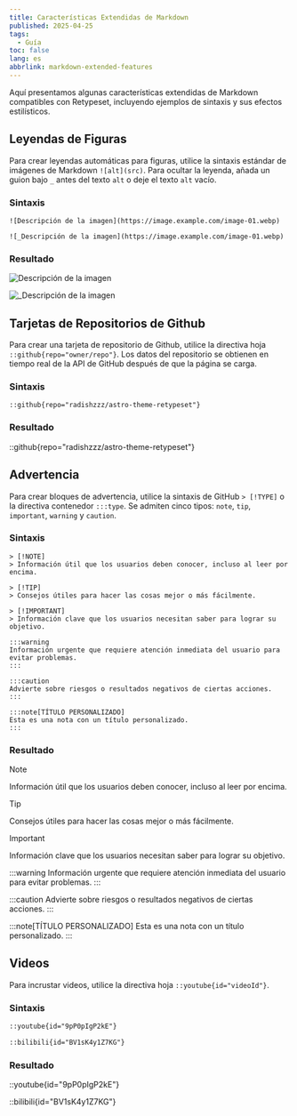 ```yaml
---
title: Características Extendidas de Markdown
published: 2025-04-25
tags:
  - Guía
toc: false
lang: es
abbrlink: markdown-extended-features
---
```


Aquí presentamos algunas características extendidas de Markdown compatibles con Retypeset, incluyendo ejemplos de sintaxis y sus efectos estilísticos.

## Leyendas de Figuras

Para crear leyendas automáticas para figuras, utilice la sintaxis estándar de imágenes de Markdown `![alt](src)`. Para ocultar la leyenda, añada un guion bajo `_` antes del texto `alt` o deje el texto `alt` vacío.

### Sintaxis

```
![Descripción de la imagen](https://image.example.com/image-01.webp)

![_Descripción de la imagen](https://image.example.com/image-01.webp)
```

### Resultado

![Descripción de la imagen](https://image.radishzz.cc/image/gallery/06.webp)

![_Descripción de la imagen](https://image.radishzz.cc/image/gallery/06.webp)

## Tarjetas de Repositorios de Github

Para crear una tarjeta de repositorio de Github, utilice la directiva hoja `::github{repo="owner/repo"}`. Los datos del repositorio se obtienen en tiempo real de la API de GitHub después de que la página se carga.

### Sintaxis

```
::github{repo="radishzzz/astro-theme-retypeset"}
```

### Resultado

::github{repo="radishzzz/astro-theme-retypeset"}

## Advertencia

Para crear bloques de advertencia, utilice la sintaxis de GitHub `> [!TYPE]` o la directiva contenedor `:::type`. Se admiten cinco tipos: `note`, `tip`, `important`, `warning` y `caution`.

### Sintaxis

```
> [!NOTE]
> Información útil que los usuarios deben conocer, incluso al leer por encima.

> [!TIP]
> Consejos útiles para hacer las cosas mejor o más fácilmente.

> [!IMPORTANT]
> Información clave que los usuarios necesitan saber para lograr su objetivo.

:::warning
Información urgente que requiere atención inmediata del usuario para evitar problemas.
:::

:::caution
Advierte sobre riesgos o resultados negativos de ciertas acciones.
:::

:::note[TÍTULO PERSONALIZADO]
Esta es una nota con un título personalizado.
:::
```

### Resultado

> [!NOTE]
> Información útil que los usuarios deben conocer, incluso al leer por encima.

> [!TIP]
> Consejos útiles para hacer las cosas mejor o más fácilmente.

> [!IMPORTANT]
> Información clave que los usuarios necesitan saber para lograr su objetivo.

:::warning
Información urgente que requiere atención inmediata del usuario para evitar problemas.
:::

:::caution
Advierte sobre riesgos o resultados negativos de ciertas acciones.
:::

:::note[TÍTULO PERSONALIZADO]
Esta es una nota con un título personalizado.
:::

## Videos

Para incrustar videos, utilice la directiva hoja `::youtube{id="videoId"}`.

### Sintaxis

```html
::youtube{id="9pP0pIgP2kE"}

::bilibili{id="BV1sK4y1Z7KG"}
```

### Resultado

::youtube{id="9pP0pIgP2kE"}

::bilibili{id="BV1sK4y1Z7KG"}

